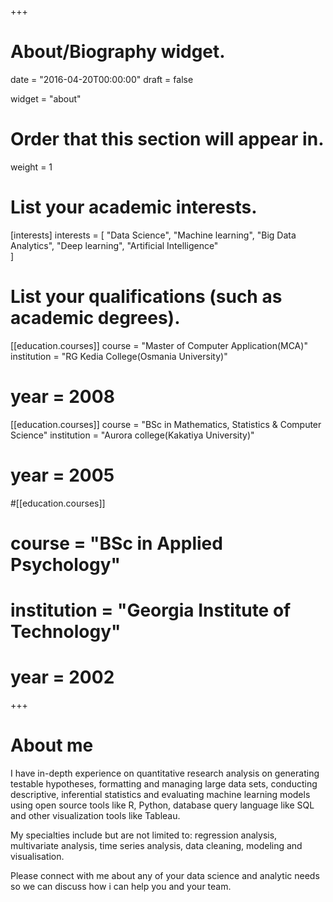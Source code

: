 +++
# About/Biography widget.

date = "2016-04-20T00:00:00"
draft = false

widget = "about"

# Order that this section will appear in.
weight = 1

# List your academic interests.
[interests]
  interests = [
    "Data Science",
	"Machine learning",
	"Big Data Analytics",
	"Deep learning",
    "Artificial Intelligence"    
  ]

# List your qualifications (such as academic degrees).
[[education.courses]]
  course = "Master of Computer Application(MCA)"
  institution = "RG Kedia College(Osmania University)"
#  year = 2008

[[education.courses]]
  course = "BSc in Mathematics, Statistics & Computer Science"
  institution = "Aurora college(Kakatiya University)"
#  year = 2005

#[[education.courses]]
#  course = "BSc in Applied Psychology"
#  institution = "Georgia Institute of Technology"
#  year = 2002
 
+++
  
# About me

I have in-depth experience on quantitative research analysis on generating testable hypotheses, formatting and managing large data sets, conducting descriptive, inferential statistics and evaluating machine learning models using open source tools like R, Python, database query language like SQL and other visualization tools like Tableau.  

My specialties include but are not limited to: regression analysis, multivariate analysis, time series analysis, data cleaning, modeling and visualisation.  

Please connect with me about any of your data science and analytic needs so we can discuss how i can help you and your team.


